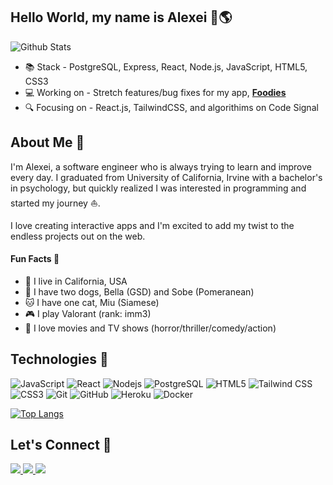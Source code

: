 ## Hello World, my name is Alexei 👋🌎

![Github Stats](https://github-readme-stats.vercel.app/api?username=alexei-dayrit&count_private=true&show_icons=true&include_all_commits=true&hide=contribs&theme=react)

- 📚 Stack - PostgreSQL, Express, React, Node.js, JavaScript, HTML5, CSS3
- 💻 Working on - Stretch features/bug fixes for my app, [**Foodies**](https://foodies-web-app.herokuapp.com/)
- 🔍 Focusing on - React.js, TailwindCSS, and algorithims on Code Signal

## About Me 💬

I'm Alexei, a software engineer who is always trying to learn and improve every day. I graduated from University of California, Irvine with a bachelor's in psychology, but quickly realized I was interested in programming and started my journey ⛵️. 

I love creating interactive apps and I'm excited to add my twist to the endless projects out on the web.

#### Fun Facts 👀

- 📍 I live in California, USA
- 🐶 I have two dogs, Bella (GSD) and Sobe (Pomeranean)
- 🐱 I have one cat, Miu (Siamese)
- 🎮 I play Valorant (rank: imm3)
- 🍿 I love movies and TV shows (horror/thriller/comedy/action)

## Technologies 🤖

![JavaScript](https://img.shields.io/badge/-JavaScript-black?style=flat-square&logo=javascript)
![React](https://img.shields.io/badge/-React-3b2e5a?style=flat-square&logo=react)
![Nodejs](https://img.shields.io/badge/-Nodejs-black?style=flat-square&logo=Node.js)
![PostgreSQL](https://img.shields.io/badge/-PostgreSQL-336791?style=flat-square&logo=postgresql)
![HTML5](https://img.shields.io/badge/-HTML5-E34F26?style=flat-square&logo=html5&logoColor=white)
![Tailwind CSS](https://img.shields.io/badge/TailwindCSS-%2338B2AC.svg?style=flat-square&logo=tailwind-css&logoColor=white)
![CSS3](https://img.shields.io/badge/-CSS3-1572B6?style=flat-square&logo=css3)
![Git](https://img.shields.io/badge/-Git-black?style=flat-square&logo=git)
![GitHub](https://img.shields.io/badge/-GitHub-181717?style=flat-square&logo=github)
![Heroku](https://img.shields.io/badge/-Heroku-430098?style=flat-square&logo=heroku)
![Docker](https://img.shields.io/badge/-Docker-black?style=flat-square&logo=docker)

[![Top Langs](https://github-readme-stats.vercel.app/api/top-langs/?username=anuraghazra&layout=compact)](https://github.com/anuraghazra/github-readme-stats)

## Let's Connect 📲

<a href="https://www.linkedin.com/in/alexei-dayrit" target="">
  <img src='https://img.shields.io/badge/LinkedIn-0077B5?style=for-the-badge&logo=linkedin&logoColor=white'/>
</a>

<a href="mailto:alexeigdayrit@gmail.com" target="">
  <img src='https://img.shields.io/badge/Gmail-D14836?style=for-the-badge&logo=gmail&logoColor=white'/>
</a>

<a href="https://discord.com/users/107735399379537920" target="_blank">
  <img src='https://img.shields.io/badge/Discord-5865F2?style=for-the-badge&logo=discord&logoColor=white'/>
</a>
